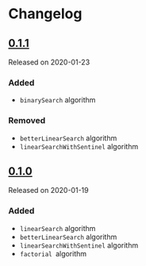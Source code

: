 # Changelog

## [0.1.1](https://github.com/kamsebgoralski/SimpleAlgorithms/tree/0.1.1) 
Released on 2020-01-23

### Added
- `binarySearch` algorithm

### Removed

- `betterLinearSearch` algorithm
- `linearSearchWithSentinel` algorithm

## [0.1.0](https://github.com/kamsebgoralski/SimpleAlgorithms/tree/0.1.0)
Released on 2020-01-19

### Added
- `linearSearch` algorithm
- `betterLinearSearch` algorithm
- `linearSearchWithSentinel` algorithm
- `factorial `algorithm
